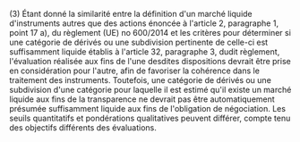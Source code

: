 (3) Étant donné la similarité entre la définition d'un marché liquide d'instruments autres que des actions énoncée à l'article 2, paragraphe 1, point 17 a), du règlement (UE) no 600/2014 et les critères pour déterminer si une catégorie de dérivés ou une subdivision pertinente de celle-ci est suffisamment liquide établis à l'article 32, paragraphe 3, dudit règlement, l'évaluation réalisée aux fins de l'une desdites dispositions devrait être prise en considération pour l'autre, afin de favoriser la cohérence dans le traitement des instruments. Toutefois, une catégorie de dérivés ou une subdivision d'une catégorie pour laquelle il est estimé qu'il existe un marché liquide aux fins de la transparence ne devrait pas être automatiquement présumée suffisamment liquide aux fins de l'obligation de négociation. Les seuils quantitatifs et pondérations qualitatives peuvent différer, compte tenu des objectifs différents des évaluations.